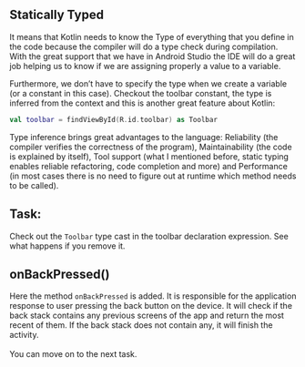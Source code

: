 Statically Typed
----------------

It means that Kotlin needs to know the Type of everything that you define in the code because the compiler will do a type check during compilation. With the great support that we have in Android Studio the IDE will do a great job helping us to know if we are assigning properly a value to a variable.

Furthermore, we don’t have to specify the type when we create a variable (or a constant in this case). Checkout the toolbar constant, the type is inferred from the context and this is another great feature about Kotlin:


```kotlin
val toolbar = findViewById(R.id.toolbar) as Toolbar
```      
Type inference brings great advantages to the language: Reliability (the compiler verifies the correctness of the program), Maintainability (the code is explained by itself), Tool support (what I mentioned before, static typing enables reliable refactoring, code completion and more) and Performance (in most cases there is no need to figure out at runtime which method needs to be called).

Task:
-----

Check out the `Toolbar` type cast in the toolbar declaration expression. See what happens if you remove it.

onBackPressed()
---------------

Here the method `onBackPressed` is added. It is responsible for the application response to user pressing the back button on the device. It will check if the back stack contains any previous screens of the app and return the most recent of them. If the back stack does not contain any, it will finish the activity.
\
\
You can move on to the next task.

